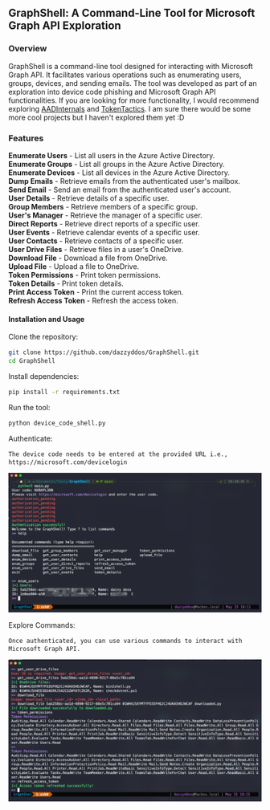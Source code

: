 ## GraphShell: A Command-Line Tool for Microsoft Graph API Exploration
### Overview
GraphShell is a command-line tool designed for interacting with Microsoft Graph API. It facilitates various operations such as enumerating users, groups, devices, and sending emails. The tool was developed as part of an exploration into device code phishing and Microsoft Graph API functionalities. If you are looking for more functionality, I would recommend exploring [AADInternals](https://github.com/Gerenios/AADInternals) and [TokenTactics](https://github.com/rvrsh3ll/TokenTactics). I am sure there would be some more cool projects but I haven't explored them yet :D

### Features <br>
**Enumerate Users** - List all users in the Azure Active Directory.<br>
**Enumerate Groups** - List all groups in the Azure Active Directory.<br>
**Enumerate Devices** - List all devices in the Azure Active Directory.<br>
**Dump Emails** - Retrieve emails from the authenticated user's mailbox.<br>
**Send Email** - Send an email from the authenticated user's account.<br>
**User Details** - Retrieve details of a specific user.<br>
**Group Members** - Retrieve members of a specific group.<br>
**User's Manager** - Retrieve the manager of a specific user.<br>
**Direct Reports** - Retrieve direct reports of a specific user.<br>
**User Events** - Retrieve calendar events of a specific user.<br>
**User Contacts** - Retrieve contacts of a specific user.<br>
**User Drive Files** - Retrieve files in a user's OneDrive.<br>
**Download File** - Download a file from OneDrive.<br>
**Upload File** - Upload a file to OneDrive.<br>
**Token Permissions** - Print token permissions.<br>
**Token Details** - Print token details.<br>
**Print Access Token** - Print the current access token.<br>
**Refresh Access Token** - Refresh the access token.<br>

#### Installation and Usage
Clone the repository:
```bash
git clone https://github.com/dazzyddos/GraphShell.git
cd GraphShell
```

Install dependencies:
```bash
pip install -r requirements.txt
```

Run the tool:
```bash
python device_code_shell.py
```

Authenticate:
```
The device code needs to be entered at the provided URL i.e., https://microsoft.com/devicelogin
```

![](https://raw.githubusercontent.com/dazzyddos/GraphShell/main/images/sample1.png)

Explore Commands:
```
Once authenticated, you can use various commands to interact with Microsoft Graph API.
```
![](https://raw.githubusercontent.com/dazzyddos/GraphShell/main/images/sample2.png)

